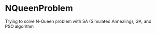 # NQueenProblem
Trying to solve N-Queen problem with SA (Simulated Annealing), GA, and PSO algorithm 

